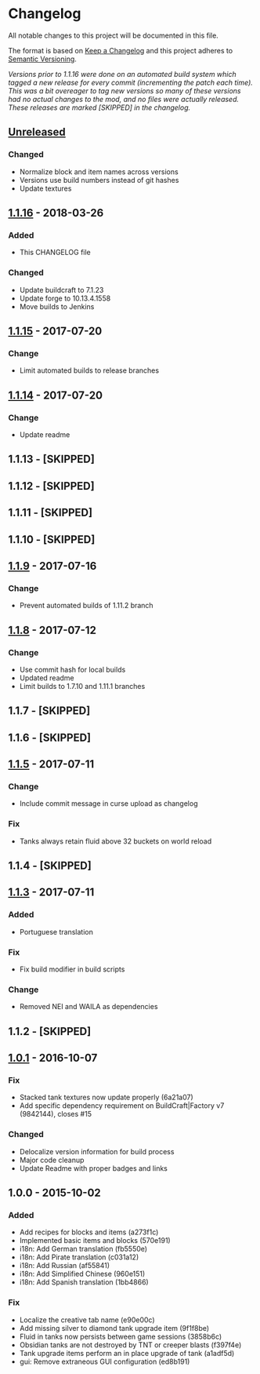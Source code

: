 # Changelog
All notable changes to this project will be documented in this file.

The format is based on [Keep a Changelog](http://keepachangelog.com/en/1.0.0/)
and this project adheres to [Semantic Versioning](http://semver.org/spec/v2.0.0.html).

*Versions prior to 1.1.16 were done on an automated build system which tagged a
new release for every commit (incrementing the patch each time). This was a bit
overeager to tag new versions so many of these versions had no actual changes to
the mod, and no files were actually released. These releases are marked
[SKIPPED] in the changelog.*

## [Unreleased]
### Changed
 - Normalize block and item names across versions
 - Versions use build numbers instead of git hashes
 - Update textures

## [1.1.16] - 2018-03-26
### Added
 - This CHANGELOG file

### Changed
 - Update buildcraft to 7.1.23
 - Update forge to 10.13.4.1558
 - Move builds to Jenkins

## [1.1.15] - 2017-07-20
### Change
 - Limit automated builds to release branches

## [1.1.14] - 2017-07-20
### Change
 - Update readme

## 1.1.13 - [SKIPPED]

## 1.1.12 - [SKIPPED]

## 1.1.11 - [SKIPPED]

## 1.1.10 - [SKIPPED]

## [1.1.9] - 2017-07-16
### Change
 - Prevent automated builds of 1.11.2 branch

## [1.1.8] - 2017-07-12
### Change
 - Use commit hash for local builds
 - Updated readme
 - Limit builds to 1.7.10 and 1.11.1 branches

## 1.1.7 - [SKIPPED]

## 1.1.6 - [SKIPPED]

## [1.1.5] - 2017-07-11
### Change
 - Include commit message in curse upload as changelog

### Fix
 - Tanks always retain fluid above 32 buckets on world reload

## 1.1.4 - [SKIPPED]

## [1.1.3] - 2017-07-11
### Added
 - Portuguese translation

### Fix
 - Fix build modifier in build scripts

### Change
 - Removed NEI and WAILA as dependencies

## 1.1.2 - [SKIPPED]

## [1.0.1] - 2016-10-07
### Fix
 - Stacked tank textures now update properly (6a21a07)
 - Add specific dependency requirement on BuildCraft|Factory v7 (9842144), closes #15

### Changed
 - Delocalize version information for build process
 - Major code cleanup
 - Update Readme with proper badges and links

## 1.0.0 - 2015-10-02
### Added
 - Add recipes for blocks and items (a273f1c)
 - Implemented basic items and blocks (570e191)
 - i18n: Add German translation (fb5550e)
 - i18n: Add Pirate translation (c031a12)
 - i18n: Add Russian (af55841)
 - i18n: Add Simplified Chinese (960e151)
 - i18n: Add Spanish translation (1bb4866)

### Fix
 - Localize the creative tab name (e90e00c)
 - Add missing silver to diamond tank upgrade item (9f1f8be)
 - Fluid in tanks now persists between game sessions (3858b6c)
 - Obsidian tanks are not destroyed by TNT or creeper blasts (f397f4e)
 - Tank upgrade items perform an in place upgrade of tank (a1adf5d)
 - gui: Remove extraneous GUI configuration (ed8b191)

[Unreleased]: https://github.com/indemnity83/irontanks/compare/v1.1.16...support/1.7.10
[1.1.16]: https://github.com/indemnity83/irontanks/compare/v1.1.15...v1.1.16
[1.1.15]: https://github.com/indemnity83/irontanks/compare/v1.1.14...v1.1.15
[1.1.14]: https://github.com/indemnity83/irontanks/compare/v1.1.9...v1.1.14
[1.1.9]: https://github.com/indemnity83/irontanks/compare/v1.1.8...v1.1.9
[1.1.8]: https://github.com/indemnity83/irontanks/compare/v1.1.5...v1.1.8
[1.1.5]: https://github.com/indemnity83/irontanks/compare/v1.1.3...v1.1.5
[1.1.3]: https://github.com/indemnity83/irontanks/compare/v1.0.1...v1.1.3
[1.0.1]: https://github.com/indemnity83/irontanks/compare/v1.0.0...v1.0.1
